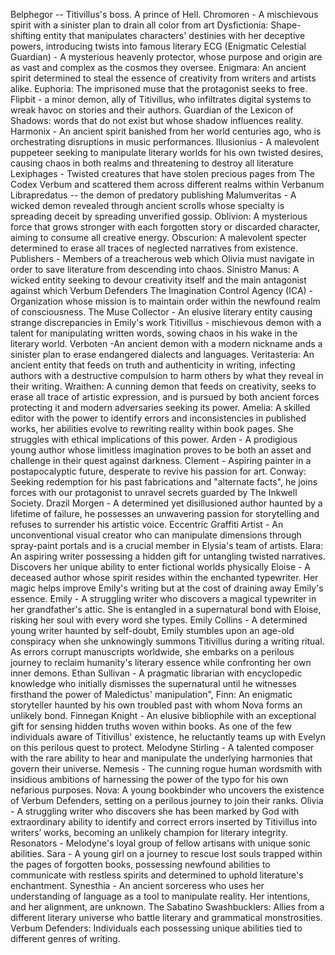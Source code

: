 
Belphegor -- Titivillus's boss. A prince of Hell.
Chromoren - A mischievous spirit with a sinister plan to drain all color from art
Dysfictionia: Shape-shifting entity that manipulates characters' destinies with her deceptive powers, introducing twists into famous literary
ECG (Enigmatic Celestial Guardian) - A mysterious heavenly protector, whose purpose and origin are as vast and complex as the cosmos they oversee. 
Enigmara: An ancient spirit determined to steal the essence of creativity from writers and artists alike.
Euphoria: The imprisoned muse that the protagonist seeks to free.
Flipbit - a minor demon, ally of Titivillus, who infiltrates digital systems to wreak havoc on stories and their authors.
Guardian of the Lexicon of Shadows: words that do not exist but whose shadow influences reality.
Harmonix - An ancient spirit banished from her world centuries ago, who is orchestrating disruptions in music performances.
Illusionius - A malevolent puppeteer seeking to manipulate literary worlds for his own twisted desires, causing chaos in both realms and threatening to destroy all literature
Lexiphages - Twisted creatures that have stolen precious pages from The Codex Verbum and scattered them across different realms within Verbanum
Librapredatus -- the demon of predatory publishing
Malumveritas - A wicked demon revealed through ancient scrolls whose specialty is spreading deceit by spreading unverified gossip.
Oblivion: A mysterious force that grows stronger with each forgotten story or discarded character, aiming to consume all creative energy.
Obscurion: A malevolent specter determined to erase all traces of neglected narratives from existence.
Publishers - Members of a treacherous web which Olivia must navigate in order to save literature from descending into chaos.
Sinistro Manus: A wicked entity seeking to devour creativity itself and the main antagonist against which Verbum Defenders
The Imagination Control Agency (ICA) - Organization whose mission is to maintain order within the newfound realm of consciousness.
The Muse Collector - An elusive literary entity causing strange discrepancies in Emily's work
Titivillus -  mischievous demon with a talent for manipulating written words, sowing chaos in his wake in the literary world.
Verboten -An ancient demon with a modern nickname ands a sinister plan to erase endangered dialects and languages.
Veritasteria: An ancient entity that feeds on truth and authenticity in writing, infecting authors with a destructive compulsion to harm others by what they reveal in their writing.
Wraithen: A cunning demon that feeds on creativity, seeks to erase all trace of artistic expression, and is pursued by both ancient forces protecting it and modern adversaries seeking its power.
Amelia: A skilled editor with the power to identify errors and inconsistencies in published works, her abilities evolve to rewriting reality within book pages. She struggles with ethical implications of this power.
Arden - A prodigious young author whose limitless imagination proves to be both an asset and challenge in their quest against darkness.
Clement - Aspiring painter in a postapocalyptic future, desperate to revive his passion for art.
Conway: Seeking redemption for his past fabrications and "alternate facts", he joins forces with our protagonist to unravel secrets guarded by The Inkwell Society.
Drazil Morgen - A determined yet disillusioned author haunted by a lifetime of  failure, he possesses an unwavering passion for storytelling and refuses to surrender his artistic voice.
Eccentric Graffiti Artist - An unconventional visual creator who can manipulate dimensions through spray-paint portals and is a crucial member in Elysia's team of artists.
Elara: An aspiring writer possessing a hidden gift for untangling twisted narratives. Discovers her unique ability to enter fictional worlds physically
Eloise - A deceased author whose spirit resides within the enchanted typewriter. Her magic helps improve Emily's writing but at the cost of draining away Emily's essence.
Emily - A struggling writer who discovers a magical typewriter in her grandfather's attic. She is entangled in a supernatural bond with Eloise, risking her soul with every word she types.
Emily Collins - A determined young writer haunted by self-doubt, Emily stumbles upon an age-old conspiracy when she unknowingly summons Titivillus during a writing ritual. As errors corrupt manuscripts worldwide, she embarks on a perilous journey to reclaim humanity's literary essence while confronting her own inner demons.
Ethan Sullivan - A pragmatic librarian with encyclopedic knowledge who initially dismisses the supernatural until he witnesses firsthand the power of Maledictus' manipulation",
Finn: An enigmatic storyteller haunted by his own troubled past with whom Nova forms an unlikely bond.
Finnegan Knight - An elusive bibliophile with an exceptional gift for sensing hidden truths woven within books. As one of the few individuals aware of Titivillus' existence, he reluctantly teams up with Evelyn on this perilous quest to protect.
Melodyne Stirling - A talented composer with the rare ability to hear and manipulate the underlying harmonies that govern their universe.
Nemesis - The cunning rogue human wordsmith with insidious ambitions of harnessing the power of the typo for his own nefarious purposes.
Nova: A young bookbinder who uncovers the existence of Verbum Defenders, setting on a perilous journey to join their ranks.
Olivia - A struggling writer who discovers she has been marked by God with extraordinary ability to identify and correct errors inserted by Titivillus into writers’ works, becoming an unlikely champion for literary integrity.
Resonators - Melodyne's loyal group of fellow artisans with unique sonic abilities.
Sara - A young girl on a journey to rescue lost souls trapped within the pages of forgotten books, possessing newfound abilities to communicate with restless spirits and determined to uphold literature's enchantment.
Synesthia - An ancient sorceress who uses her understanding of language as a tool to manipulate reality.  Her intentions, and her alignment, are unknown.
The Sabatino Swashbucklers: Allies from a different literary universe who battle literary and grammatical monstrosities.
Verbum Defenders: Individuals each possessing unique abilities tied to different genres of writing.
